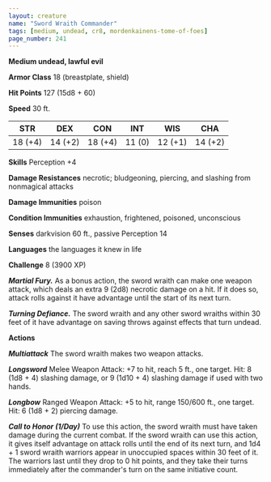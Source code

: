 ```yaml
---
layout: creature
name: "Sword Wraith Commander"
tags: [medium, undead, cr8, mordenkainens-tome-of-foes]
page_number: 241
---
```


**Medium undead, lawful evil**

**Armor Class** 18 (breastplate, shield)

**Hit Points** 127  (15d8 + 60)

**Speed** 30 ft.

|   STR   |   DEX   |   CON   |   INT   |   WIS   |   CHA   |
|:-------:|:-------:|:-------:|:-------:|:-------:|:-------:|
| 18 (+4) | 14 (+2) | 18 (+4) | 11 (0) | 12 (+1) | 14 (+2) |

**Skills** Perception +4

**Damage Resistances** necrotic; bludgeoning, piercing, and slashing from nonmagical attacks

**Damage Immunities** poison

**Condition Immunities** exhaustion, frightened, poisoned, unconscious

**Senses** darkvision 60 ft., passive Perception 14

**Languages** the languages it knew in life

**Challenge** 8 (3900 XP)

***Martial Fury.*** As a bonus action, the sword wraith can make one weapon attack, which deals an extra 9 (2d8) necrotic damage on a hit. If it does so, attack rolls against it have advantage until the start of its next turn.

***Turning Defiance.*** The sword wraith and any other sword wraiths within 30 feet of it have advantage on saving throws against effects that turn undead.

**Actions**

***Multiattack*** The sword wraith makes two weapon attacks.

***Longsword*** Melee Weapon Attack: +7 to hit, reach 5 ft., one target. Hit: 8 (1d8 + 4) slashing damage, or 9 (1d10 + 4) slashing damage if used with two hands.

***Longbow*** Ranged Weapon Attack: +5 to hit, range 150/600 ft., one target. Hit: 6 (1d8 + 2) piercing damage.

***Call to Honor (1/Day)*** To use this action, the sword wraith must have taken damage during the current combat. If the sword wraith can use this action, it gives itself advantage on attack rolls until the end of its next turn, and 1d4 + 1 sword wraith warriors appear in unoccupied spaces within 30 feet of it. The warriors last until they drop to 0 hit points, and they take their turns immediately after the commander's turn on the same initiative count.